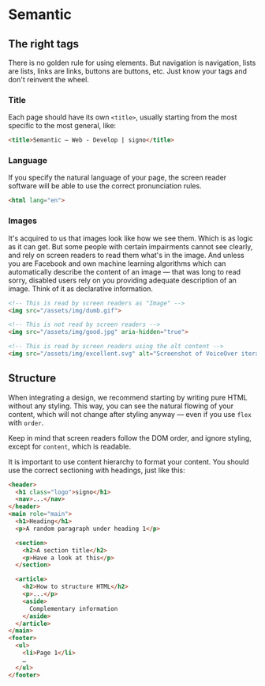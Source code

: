 # Semantic

## The right tags

There is no golden rule for using elements. But navigation is navigation, lists are lists, links are links, buttons are buttons, etc. Just know your tags and don't reinvent the wheel.

### Title

Each page should have its own <code class="inline-code">&lt;title&gt;</code>, usually starting from the most specific to the most general, like:

```html
<title>Semantic – Web - Develop | signo</title>
```

### Language

If you specify the natural language of your page, the screen reader software will be able to use the correct pronunciation rules.

```html
<html lang="en">
```

### Images

It's acquired to us that images look like how we see them. Which is as logic as it can get. But some people with certain impairments cannot see clearly, and rely on screen readers to read them what's in the image. And unless you are Facebook and own machine learning algorithms which can automatically describe the content of an image — that was long to read sorry, disabled users rely on you providing adequate description of an image. Think of it as declarative information.

```html
<!-- This is read by screen readers as "Image" -->
<img src="/assets/img/dumb.gif">

<!-- This is not read by screen readers -->
<img src="/assets/img/good.jpg" aria-hidden="true">

<!-- This is read by screen readers using the alt content -->
<img src="/assets/img/excellent.svg" alt="Screenshot of VoiceOver iterating through DOM elements in Safari">
```

## Structure

When integrating a design, we recommend starting by writing pure HTML without any styling. This way, you can see the natural flowing of your content, which will not change after styling anyway — even if you use <code class="inline-code">flex</code> with <code class="inline-code">order</code>.

Keep in mind that screen readers follow the DOM order, and ignore styling, except for <code class="inline-code">content</code>, which is readable.

It is important to use content hierarchy to format your content. You should use the correct sectioning with headings, just like this:

```html
<header>
  <h1 class="logo">signo</h1>
  <nav>...</nav>
</header>
<main role="main">
  <h1>Heading</h1>
  <p>A random paragraph under heading 1</p>

  <section>
    <h2>A section title</h2>
    <p>Have a look at this</p>
  </section>

  <article>
    <h2>How to structure HTML</h2>
    <p>...</p>
    <aside>
      Complementary information
    </aside>
  </article>
</main>
<footer>
  <ul>
    <li>Page 1</li>
    …
  </ul>
</footer>
```

